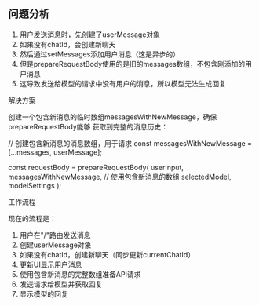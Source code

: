 ## 问题分析

  1. 用户发送消息时，先创建了userMessage对象
  2. 如果没有chatId，会创建新聊天
  3. 然后通过setMessages添加用户消息（这是异步的）
  4. 但是prepareRequestBody使用的是旧的messages数组，不包含刚添加的用户消息
  5. 这导致发送给模型的请求中没有用户的消息，所以模型无法生成回复

  解决方案

  创建一个包含新消息的临时数组messagesWithNewMessage，确保prepareRequestBody能够
  获取到完整的消息历史：

  // 创建包含新消息的消息数组，用于请求
  const messagesWithNewMessage = [...messages, userMessage];

  const requestBody = prepareRequestBody(
    userInput,
    messagesWithNewMessage,  // 使用包含新消息的数组
    selectedModel,
    modelSettings
  );

  工作流程

  现在的流程是：
  1. 用户在"/"路由发送消息
  2. 创建userMessage对象
  3. 如果没有chatId，创建新聊天（同步更新currentChatId）
  4. 更新UI显示用户消息
  5. 使用包含新消息的完整数组准备API请求
  6. 发送请求给模型并获取回复
  7. 显示模型的回复